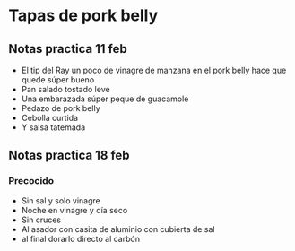 # Tapas de pork belly


## Notas practica 11 feb

* El tip del Ray un poco de vinagre de manzana en el pork belly hace que quede súper bueno
* Pan salado tostado leve
* Una embarazada súper peque de guacamole
* Pedazo de pork belly
* Cebolla curtida
* Y salsa tatemada

## Notas practica 18 feb

### Precocido 

* Sin sal y solo vinagre 
* Noche en vinagre y día seco 
* Sin cruces 
* Al asador con casita de aluminio con cubierta de sal
* al final dorarlo directo al carbón
